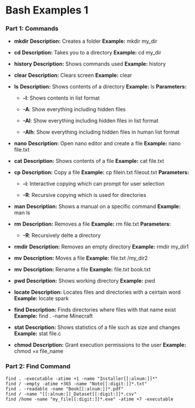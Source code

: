 # Bash Examples 1
### Part 1: Commands

- **mkdir**
	**Description:** Creates a folder
	**Example:** mkdir my_dir

- **cd**
	**Description:** Takes you to a directory
	**Example:** cd my_dir

- **history**
	**Description:** Shows commands used
	**Example:** history

- **clear**
	**Description:** Clears screen
	**Example:** clear

- **ls**
	**Description:** Shows contents of a directory
	**Example:** ls
	**Parameters:**
	- **-l**: Shows contents in list format
	
	- **-A**: Show everything including hidden files
	
	- **-Al**: Show everything including hidden files in list format
	- **-Alh**: Show everything including hidden files in human list format

- **nano**
	**Description:** Open nano editor and create a file
	**Example:** nano file.txt

- **cat**
	**Description:** Shows contents of a file
	**Example:** cat file.txt

- **cp**
	**Description:** Copy a file
	**Example:** cp filein.txt fileout.txt
	**Parameters:**
	- **-i**: Interactive copying which can prompt for user selection
	
	- **-R**: Recursive copying which is used for directories

- **man**
	**Description:** Shows a manual on a specific command
	**Example:** man ls

- **rm**
	**Description:** Removes a file
	**Example:** rm file.txt
	**Parameters:**
	- **-R**: Recursively delte a directory

- **rmdir**
	**Description:** Removes an empty directory
	**Example:** rmdir my_dir1

- **mv**
	**Description:** Moves a file
	**Example:** file.txt /my_dir2

- **mv**
	**Description:** Rename a file
	**Example:** file.txt book.txt

- **pwd**
	**Description:** Shows working directory
	**Example:** pwd

- **locate**
	**Description:** Locates files and directories with a ceirtain word
	**Example:** locate spark

- **find**
	**Description:** Finds directories where files with that name exist
	**Example:** find . -name Minecraft

- **stat**
	**Description:** Shows statistics of a file such as size and changes
	**Example:** stat file.c

- **chmod**
	**Description:** Grant execution permissions to the user
	**Example:** chmod +x file_name

### Part 2: Find Command
	find . -executable -atime +1 -name "Installer[[:alnum:]]*"
	find / -empty -atime +365 -name "Note[[:digit:]]*.txt"
	find . -readable -name "Book[[:alnum:]]*.pdf"
	find / -name "[[:alnum:]]_Dataset[[:digit:]]*.csv"
	find /home -name "my_file[[:digit:]]*.exe" -atime +7 -executable
